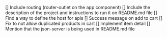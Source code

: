 [] Include routing (router-outlet on the app component)
[] Include the description of the project and instructions to run it on README.md file
[] Find a way to define the host for apis
[] Success message on add to cart
[] Fix to not allow duplicated products in cart
[] Implement item detail
[] Mention that the json-server is being used in README.md file